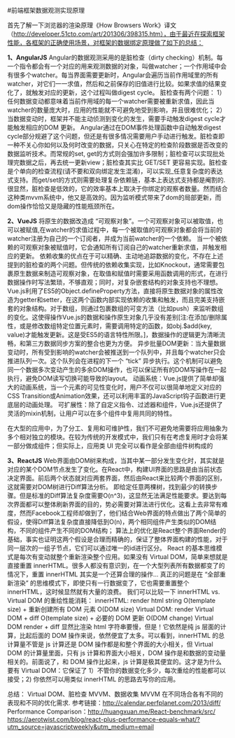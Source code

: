#前端框架数据观测实现原理

首先了解一下浏览器的渲染原理《How Browsers Work》译文（http://developer.51cto.com/art/201306/398315.htm），由于最近在探索框架性能，各框架的正确使用场景，对框架的数据绑定原理做了如下的总结：

**1、AngularJS**
Angular的数据观测采用的是脏检查（dirty checking）机制。每一个指令都会有一个对应的用来观测数据的对象，叫做watcher；一个作用域中会有很多个watcher。每当界面需要更新时，Angular会遍历当前作用域里的所有watcher，对它们一一求值，然后和之前保存的旧值进行比较。如果求值的结果变化了，就触发对应的更新，这个过程叫做digest cycle。
脏检查有两个问题：
1）任何数据变动都意味着当前作用域的每一个watcher需要被重新求值，因此当watcher的数量庞大时，应用的性能就不可避免地受到影响，并且很难优化；
2）当数据变动时，框架并不能主动侦测到变化的发生，需要手动触发digest cycle才能触发相应的DOM 更新。
Angular通过在DOM事件处理函数中自动触发digest cycle部分规避了这个问题，但还是有很多情况需要用户手动进行触发。脏检查即一种不关心你如何以及何时改变的数据，只关心在特定的检查阶段数据是否改变的数据监听技术。而常规的set, get的方式则会强加许多限制；脏检查可以实现批处理完数据之后，再去统一更新view；脏检查其实比 GET/SET 更容易实现。脏检查是个单向的检查流程(请不要和双向绑定发生混淆)，可以实现_任意复杂度的表达式支持。而get/set的方式则需要处理复杂依赖链，基本上表达式支持都是阉割的.
很显然，脏检查是低效的，它的效率基本上取决于你绑定的观察者数量。然而结合这种类mvvm系统中，他又是高效的。因为监听模式带来了dom的局部更新，而dom操作恰恰又是隐藏的性能瓶颈所在。

**2、VueJS**
将原生的数据改造成 “可观察对象”。一个可观察对象可以被取值，也可以被赋值,在watcher的求值过程中，每一个被取值的可观察对象都会将当前的watcher注册为自己的一个订阅者，并成为当前watcher的一个依赖。
当一个被依赖的可观察对象被赋值时，它会通知所有订阅自己的watcher重新求值，并触发相应的更新。
依赖收集的优点在于可以精确、主动地追踪数据的变化，不存在上述提到的脏检查的两个问题。但传统的依赖收集实现，比如Knockout，通常需要包裹原生数据来制造可观察对象，在取值和赋值时需要采用函数调用的形式，在进行数据操作时写法繁琐，不够直观；同时，对复杂嵌套结构的对象支持也不理想。
Vue.js利用了ES5的Object.defineProperty方法，直接将原生数据对象的属性改造为getter和setter，在这两个函数内部实现依赖的收集和触发，而且完美支持嵌套的对象结构。对于数组，则通过包裹数组的可变方法（比如push）来监听数组的变化。这使得操作Vue.js的数据和操作原生对象几乎没有差别[注:在添加/删除属性，或是修改数组特定位置元素时，需要调用特定的函数，如obj.$add(key, value)才能触发更新。这是受ES5的语言特性所限。]，数据操作的逻辑更为清晰流畅，和第三方数据同步方案的整合也更为方便。
异步批量DOM更新：当大量数据变动时，所有受到影响的watcher会被推送到一个队列中，并且每个watcher只会推进队列一次。这个队列会在进程的下一个 “tick” 异步执行。这个机制可以避免同一个数据多次变动产生的多余DOM操作，也可以保证所有的DOM写操作在一起执行，避免DOM读写切换可能导致的layout。
动画系统：Vue.js提供了简单却强大的动画系统，当一个元素的可见性变化时，用户不仅可以很简单地定义对应的CSS Transition或Animation效果，还可以利用丰富的JavaScript钩子函数进行更底层的动画处理。
可扩展性：除了自定义指令、过滤器和组件，Vue.js还提供了灵活的mixin机制，让用户可以在多个组件中复用共同的特性。

在大型的应用中，为了分工、复用和可维护性，我们不可避免地需要将应用抽象为多个相对独立的模块。在较为传统的开发模式中，我们只有在考虑复用时才会将某一部分做成组件；但实际上，应用类 UI 完全可以看作是全部由组件树构成的

**3、ReactJS**
Web界面由DOM树来构成，当其中某一部分发生变化时，其实就是对应的某个DOM节点发生了变化。在React中，构建UI界面的思路是由当前状态决定界面。前后两个状态就对应两套界面，然后由React来比较两个界面的区别，这就需要对DOM树进行Diff算法分析。
即给定任意两棵树，找到最少的转换步骤。但是标准的Diff算法复杂度需要O(n^3)，这显然无法满足性能要求。要达到每次界面都可以整体刷新界面的目的，势必需要对算法进行优化。这看上去非常有难度，然而Facebook工程师却做到了，他们结合Web界面的特点做出了两个简单的假设，使得Diff算法复杂度直接降低到O(n)，两个相同组件产生类似的DOM结构，不同的组件产生不同的DOM结构；
算法上的优化是React整个界面Render的基础，事实也证明这两个假设是合理而精确的，保证了整体界面构建的性能，对于同一层次的一组子节点，它们可以通过唯一的id进行区分。
React 的基本思维模式是每次有变动就整个重新渲染整个应用。如果没有 Virtual DOM，简单来想就是直接重置 innerHTML。很多人都没有意识到，在一个大型列表所有数据都变了的情况下，重置 innerHTML 其实是一个还算合理的操作… 真正的问题是在 “全部重新渲染” 的思维模式下，即使只有一行数据变了，它也需要重置整个 innerHTML，这时候显然就有大量的浪费。
我们可以比较一下 innerHTML vs. Virtual DOM 的重绘性能消耗： 
innerHTML: render html string O(template size) + 重新创建所有 DOM 元素 O(DOM size) 
Virtual DOM: render Virtual DOM + diff O(template size) + 必要的 DOM 更新 O(DOM change)
Virtual DOM render + diff 显然比渲染 html 字符串要慢，但是！它依然是纯 js 层面的计算，比起后面的 DOM 操作来说，依然便宜了太多。可以看到，innerHTML 的总计算量不管是 js 计算还是 DOM 操作都是和整个界面的大小相关，但 Virtual DOM 的计算量里面，只有 js 计算和界面大小相关，DOM 操作是和数据的变动量相关的。前面说了，和 DOM 操作比起来，js 计算是极其便宜的。这才是为什么要有 Virtual DOM：它保证了 1）不管你的数据变化多少，每次重绘的性能都可以接受；2) 你依然可以用类似 innerHTML 的思路去写你的应用。

总结：
Virtual DOM、脏检查 MVVM、数据收集 MVVM 在不同场合各有不同的表现和不同的优化需求.
参考链接：http://calendar.perfplanet.com/2013/diff/
Performance Comparison：http://huangxuan.me/React-benchmark/src/
https://aerotwist.com/blog/react-plus-performance-equals-what/?utm_source=javascriptweekly&utm_medium=email
